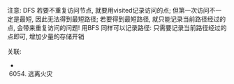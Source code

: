 注意: DFS 若要不重复访问节点, 就要用visited记录访问的点; 但第一次访问不一定是最短, 因此无法得到最短路径; 若要得到最短路径, 就只能记录当前路径经过的点, 会带来重复访问的问题!
用BFS 同样可以记录路径: 只需要记录当前路径经过的点即可, 增加少量的存储开销

关联:

- 6054. 逃离火灾
